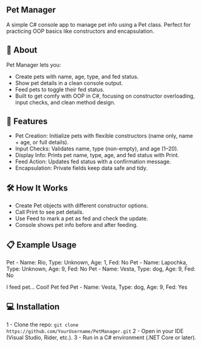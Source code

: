 ## Pet Manager
A simple C# console app to manage pet info using a Pet class. Perfect for practicing OOP basics like constructors and encapsulation.

## 📖 About
Pet Manager lets you:
- Create pets with name, age, type, and fed status.
- Show pet details in a clean console output.
- Feed pets to toggle their fed status.
- Built to get comfy with OOP in C#, focusing on constructor overloading, input checks, and clean method design.

## 🚀 Features
- Pet Creation: Initialize pets with flexible constructors (name only, name + age, or full details).
- Input Checks: Validates name, type (non-empty), and age (1–20).
- Display Info: Prints pet name, type, age, and fed status with Print.
- Feed Action: Updates fed status with a confirmation message.
- Encapsulation: Private fields keep data safe and tidy.

## 🛠️ How It Works
- Create Pet objects with different constructor options.
- Call Print to see pet details.
- Use Feed to mark a pet as fed and check the update.
- Console shows pet info before and after feeding.

## 📋 Example Usage
Pet - Name: Rio, Type: Unknown, Age: 1, Fed: No
Pet - Name: Lapochka, Type: Unknown, Age: 9, Fed: No
Pet - Name: Vesta, Type: dog, Age: 9, Fed: No

I feed pet...
Cool! Pet fed
Pet - Name: Vesta, Type: dog, Age: 9, Fed: Yes

## 💻 Installation

1 - Clone the repo:
```git clone https://github.com/YourUsername/PetManager.git```
2 - Open in your IDE (Visual Studio, Rider, etc.).
3 - Run in a C# environment (.NET Core or later).
